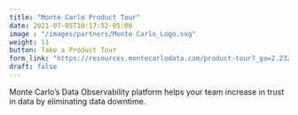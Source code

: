 ```yaml
---
title: "Monte Carlo Product Tour"
date: 2021-07-05T10:17:52-05:00
image : "/images/partners/Monte Carlo_Logo.svg"
weight: 11
button: Take a Product Tour
form_link: "https://resources.montecarlodata.com/product-tour?_ga=2.2326070.749925828.1651761466-681777794.1642084724&_gac=1.53152346.1651768373.CjwKCAjw682TBhATEiwA9crl37wgbFYs3Fhls3_cCcuQ1tWobkr05Qk1fJjksSXtCF6nH3nb-fYtrxoCugQQAvD_BwE"
draft: false
---
```


Monte Carlo’s Data Observability platform helps your team increase in trust in data by eliminating data downtime.